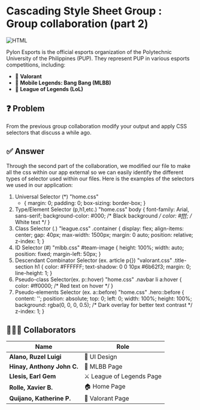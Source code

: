 
# Cascading Style Sheet Group : Group collaboration (part 2)




![HTML](https://img.shields.io/badge/HTML5-%23E34F26.svg?&style=for-the-badge&logo=html5&logoColor=white)  

Pylon Esports is the official esports organization of the Polytechnic University of the Philippines (PUP). They represent PUP in various esports competitions, including:

- 🎯 **Valorant**  
- 📱 **Mobile Legends: Bang Bang (MLBB)**  
- 🏹 **League of Legends (LoL)**  

## ❓ Problem

From the previous group collaboration modify
your output and apply CSS selectors that
discuss a while ago.

## ✅ Answer
Through the second part of the collaboration, we modified our file to make all the css within our app external so we can easily identify the different types of selector used within our files. Here is the examples of the selectors we used in our application:

1. Universal Selector (*)
    "home.css"
    * {
    margin: 0;
    padding: 0;
    box-sizing: border-box;
    }
2. Type/Element Selector (p,h1,etc.)
    "home.css"
    body {
    font-family: Arial, sans-serif;
    background-color: #000; /* Black background */
    color: #fff; /* White text */
    }
3. Class Selector (.)
    "league.css"
    .container {
    display: flex;
    align-items: center;
    gap: 40px;
    max-width: 1500px;
    margin: 0 auto;
    position: relative;
    z-index: 1;
    }  
4. ID Selector (#)
    "mlbb.css"
    #team-image {
    height: 100%;
    width: auto;
    position: fixed;
    margin-left: 50px;
    }
5. Descendant Combinator Selector (ex. article p{})
    "valorant.css"
    .title-section h1 {
    color: #FFFFFF;
    text-shadow: 0 0 10px #6b62f3;
    margin: 0;
    line-height: 1;
    }
6. Pseudo-class Selector(ex. p::hover)
    "home.css"
    .navbar li a:hover {
    color: #ff0000; /* Red text on hover */
    }
7. Pseudo-elements Selector (ex. a::before)
    "home.css"
    .hero::before {
    content: '';
    position: absolute;
    top: 0;
    left: 0;
    width: 100%;
    height: 100%;
    background: rgba(0, 0, 0, 0.5); /* Dark overlay for better text contrast */
    z-index: 1;
    }









## 👷👷‍♀️ Collaborators


| Name | Role |
|------|------|
| **Alano, Ruzel Luigi** | 🎨 UI Design |
| **Hinay, Anthony John C.** | 📲 MLBB Page |
| **Llesis, Earl Gem** | ⚔️ League of Legends Page |
| **Rolle, Xavier B.** | 🏠 Home Page |
| **Quijano, Katherine P.** | 🎯 Valorant Page |